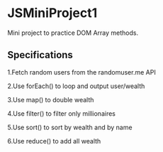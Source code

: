 # JSMiniProject1
Mini project to practice DOM Array methods. 

Specifications
----------------

1.Fetch random users from the randomuser.me API

2.Use forEach() to loop and output user/wealth

3.Use map() to double wealth

4.Use filter() to filter only millionaires

5.Use sort() to sort by wealth and by name

6.Use reduce() to add all wealth

